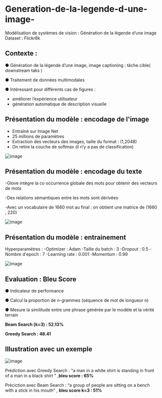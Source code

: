 # Generation-de-la-legende-d-une-image-

Modélisation de systèmes de vision : Génération de la légende d’une image
Dataset : Flickr8k

## Contexte : 
● Génération de la légende d’une image, image captioning : tâche cible(
downstream taks )

● Traitement de données multimodales

● Intéressant pour différents cas de figures :
 - améliorer l’expérience utilisateur
 - génération automatique de description visuelle


## Présentation du modèle : encodage de l'image 
- Entraîné sur Image Net 
- 25 millions de paramètres 
- Extraction des vecteurs des images, taille du format : (1,2048)
- On retire la couche de softmax (il n’y a pas de classification)

![image](https://github.com/Calliope-commits/Generation-de-la-legende-d-une-image-/assets/61286710/46e443e6-e03c-4a36-9ecb-93eeb5fb6ad2)

## Présentation du modèle : encodage du texte 
-Glove intègre la co occurrence
globale des mots pour obtenir
des vecteurs de mots

-Des relations sémantiques
entre les mots sont dérivées

-Avec un vocabulaire de 1660
mot au final : on obtient une
matrice de (1660 , 220)


![image](https://github.com/Calliope-commits/Generation-de-la-legende-d-une-image-/assets/61286710/1fae94ee-474e-43bb-a572-245a2adb3901)

## Présentation du modèle : entrainement 

Hyperparamètres :
-Optimizer : Adam 
-Taille du batch : 3 
-Dropout  : 0.5 
-Nombre d'epoch : 7 
-Learning rate : 0.001 
-Momentum : 0.99 

![image](https://github.com/Calliope-commits/Generation-de-la-legende-d-une-image-/assets/61286710/e870c867-7eff-4e94-be78-b63631b379d3)

## Evaluation : Bleu Score 
● Indicateur de performance

● Calcul la proportion de
n-grammes (séquence de mot de longueur n)

● Mesure la similitude entre une
phrase générée par le modèle et la
vérité terrain


**Beam Search (k=3) : 52.13%**

**Greedy Search : 48.41**

## Illustration avec un exemple 

![image](https://github.com/Calliope-commits/Generation-de-la-legende-d-une-image-/assets/61286710/7775023a-4eb9-4502-ae03-93037b3ead3f)

Prédiction avec Greedy Search : "a man in a white shirt is
standing in front of a man in a black shirt " ,**bleu score : 65%**

Préciction avec Beam Search : “a group of people are sitting on
a bench with a stick in his mouth” , **bleu score k=3 : 51%**





